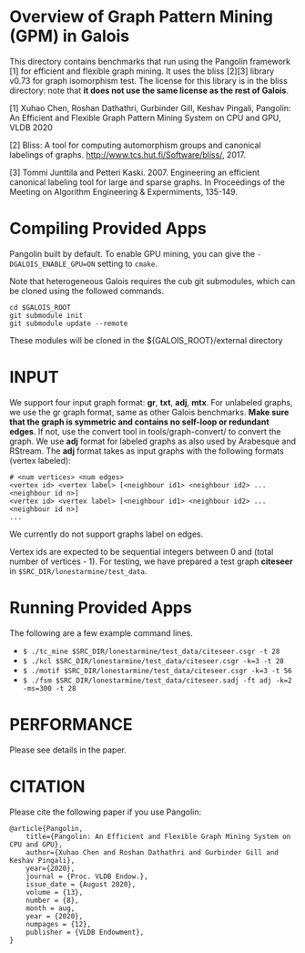 Overview of Graph Pattern Mining (GPM) in Galois
================================================================================

This directory contains benchmarks that run using the Pangolin framework [1]
for efficient and flexible graph mining. It uses the bliss [2][3] library v0.73
for graph isomorphism test. The license for this library is in the bliss
directory: note that **it does not use the same license as the rest of Galois**.  

[1] Xuhao Chen, Roshan Dathathri, Gurbinder Gill, Keshav Pingali, 
Pangolin: An Efficient and Flexible Graph Pattern Mining System on CPU and GPU, VLDB 2020

[2] Bliss: A tool for computing automorphism groups and canonical 
labelings of graphs. http://www.tcs.hut.fi/Software/bliss/, 2017.

[3] Tommi Junttila and Petteri Kaski. 2007. Engineering an efficient 
canonical labeling tool for large and sparse graphs. In Proceedings 
of the Meeting on Algorithm Engineering & Expermiments, 135-149.

Compiling Provided Apps
================================================================================

Pangolin built by default. To enable GPU mining, you can give the
`-DGALOIS_ENABLE_GPU=ON` setting to `cmake`.

Note that heterogeneous Galois requires the cub git submodules, which can be cloned using the followed commands.

```Shell
cd $GALOIS_ROOT
git submodule init
git submodule update --remote
```
These modules will be cloned in the ${GALOIS\_ROOT}/external directory

INPUT
================================================================================

We support four input graph format: **gr**, **txt**, **adj**, **mtx**.
For unlabeled graphs, we use the gr graph format, same as other Galois benchmarks.
**Make sure that the graph is symmetric and contains no self-loop or redundant edges**.
If not, use the convert tool in tools/graph-convert/ to convert the graph.
We use **adj** format for labeled graphs as also used by Arabesque and RStream.
The **adj** format takes as input graphs with the following formats (vertex labeled):

```
# <num vertices> <num edges>
<vertex id> <vertex label> [<neighbour id1> <neighbour id2> ... <neighbour id n>]
<vertex id> <vertex label> [<neighbour id1> <neighbour id2> ... <neighbour id n>]
...
```

We currently do not support graphs label on edges.

Vertex ids are expected to be sequential integers between 0 and (total number of vertices - 1).
For testing, we have prepared a test graph **citeseer** in `$SRC_DIR/lonestarmine/test_data`.

Running Provided Apps
================================================================================

The following are a few example command lines.

- `$ ./tc_mine $SRC_DIR/lonestarmine/test_data/citeseer.csgr -t 28`
- `$ ./kcl $SRC_DIR/lonestarmine/test_data/citeseer.csgr -k=3 -t 28`
- `$ ./motif $SRC_DIR/lonestarmine/test_data/citeseer.csgr -k=3 -t 56`
- `$ ./fsm $SRC_DIR/lonestarmine/test_data/citeseer.sadj -ft adj -k=2 -ms=300 -t 28`

PERFORMANCE
================================================================================

Please see details in the paper.

CITATION
================================================================================

Please cite the following paper if you use Pangolin:

```
@article{Pangolin,
	title={Pangolin: An Efficient and Flexible Graph Mining System on CPU and GPU},
	author={Xuhao Chen and Roshan Dathathri and Gurbinder Gill and Keshav Pingali},
	year={2020},
	journal = {Proc. VLDB Endow.},
	issue_date = {August 2020},
	volume = {13},
	number = {8},
	month = aug,
	year = {2020},
	numpages = {12},
	publisher = {VLDB Endowment},
}
```
